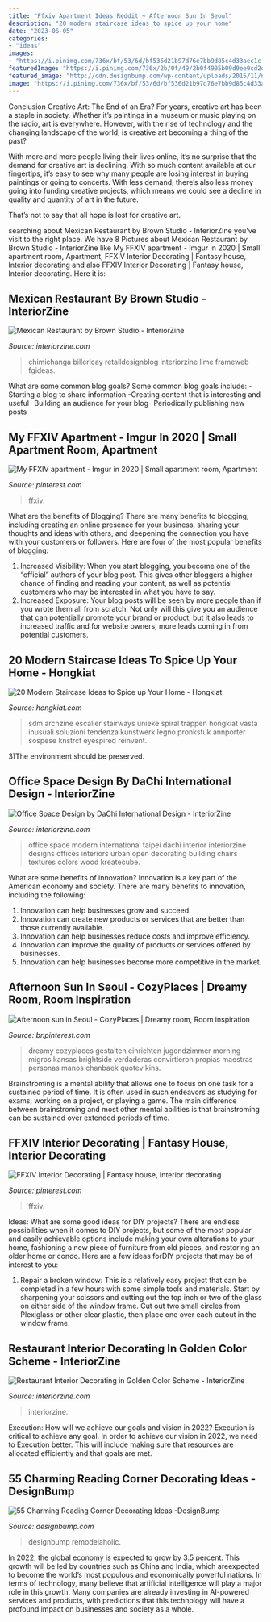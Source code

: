 ```yaml
---
title: "Ffxiv Apartment Ideas Reddit ~ Afternoon Sun In Seoul"
description: "20 modern staircase ideas to spice up your home"
date: "2023-06-05"
categories:
- "ideas"
images:
- "https://i.pinimg.com/736x/bf/53/6d/bf536d21b97d76e7bb9d85c4d33aec1c.jpg"
featuredImage: "https://i.pinimg.com/736x/2b/0f/49/2b0f4905b09d9ee9cd2da77f3664b300.jpg"
featured_image: "http://cdn.designbump.com/wp-content/uploads/2015/11/nook.jpg"
image: "https://i.pinimg.com/736x/bf/53/6d/bf536d21b97d76e7bb9d85c4d33aec1c.jpg"
---
```



Conclusion
Creative Art: The End of an Era?
For years, creative art has been a staple in society. Whether it’s paintings in a museum or music playing on the radio, art is everywhere. However, with the rise of technology and the changing landscape of the world, is creative art becoming a thing of the past?

With more and more people living their lives online, it’s no surprise that the demand for creative art is declining. With so much content available at our fingertips, it’s easy to see why many people are losing interest in buying paintings or going to concerts. With less demand, there’s also less money going into funding creative projects, which means we could see a decline in quality and quantity of art in the future.

That’s not to say that all hope is lost for creative art.

	

		
searching about Mexican Restaurant by Brown Studio - InteriorZine you've visit to the right place. We have 8 Pictures about Mexican Restaurant by Brown Studio - InteriorZine like My FFXIV apartment - Imgur in 2020 | Small apartment room, Apartment, FFXIV Interior Decorating | Fantasy house, Interior decorating and also FFXIV Interior Decorating | Fantasy house, Interior decorating. Here it is:
		
    
## Mexican Restaurant By Brown Studio - InteriorZine

<img loading=lazy src="https://www.interiorzine.com/wp-content/uploads/2012/12/mexican-restaurant-interior.jpg" onerror="this.onerror=null;this.src='https://tse1.mm.bing.net/th?id=OIP.CQ3C8qFpZ-vpmHAh4tM4BgHaFt&amp;pid=15.1';" alt="Mexican Restaurant by Brown Studio - InteriorZine">

_Source: interiorzine.com_

>chimichanga billericay retaildesignblog interiorzine lime frameweb fgideas. 

	

What are some common blog goals?
Some common blog goals include: 
-Starting a blog to share information 
-Creating content that is interesting and useful 
-Building an audience for your blog 
-Periodically publishing new posts

    
## My FFXIV Apartment - Imgur In 2020 | Small Apartment Room, Apartment

<img loading=lazy src="https://i.pinimg.com/736x/2b/0f/49/2b0f4905b09d9ee9cd2da77f3664b300.jpg" onerror="this.onerror=null;this.src='https://tse3.mm.bing.net/th?id=OIP.lTfktEBmML8j03ZKTJyPBwHaEK&amp;pid=15.1';" alt="My FFXIV apartment - Imgur in 2020 | Small apartment room, Apartment">

_Source: pinterest.com_

>ffxiv. 

	

What are the benefits of Blogging?
There are many benefits to blogging, including creating an online presence for your business, sharing your thoughts and ideas with others, and deepening the connection you have with your customers or followers. Here are four of the most popular benefits of blogging: 
1. Increased Visibility: When you start blogging, you become one of the “official” authors of your blog post. This gives other bloggers a higher chance of finding and reading your content, as well as potential customers who may be interested in what you have to say. 
2. Increased Exposure: Your blog posts will be seen by more people than if you wrote them all from scratch. Not only will this give you an audience that can potentially promote your brand or product, but it also leads to increased traffic and for website owners, more leads coming in from potential customers. 

    
## 20 Modern Staircase Ideas To Spice Up Your Home - Hongkiat

<img loading=lazy src="https://assets.hongkiat.com/uploads/modern-staircase-designs/apartment-in-mumbai-1.jpg" onerror="this.onerror=null;this.src='https://tse1.mm.bing.net/th?id=OIP.i47eWKqRpoiT9cML_53ahgHaKq&amp;pid=15.1';" alt="20 Modern Staircase Ideas to Spice up Your Home - Hongkiat">

_Source: hongkiat.com_

>sdm archzine escalier stairways unieke spiral trappen hongkiat vasta inusuali soluzioni tendenza kunstwerk legno pronkstuk annporter sospese knstrct eyespired reinvent. 

	

3)The environment should be preserved. 

    
## Office Space Design By DaChi International Design - InteriorZine

<img loading=lazy src="https://www.interiorzine.com/wp-content/uploads/2015/06/modern-office-space-taipei-8.jpg" onerror="this.onerror=null;this.src='https://tse2.mm.bing.net/th?id=OIP.qmFodCutdhEDblYmQusYvQHaGE&amp;pid=15.1';" alt="Office Space Design by DaChi International Design - InteriorZine">

_Source: interiorzine.com_

>office space modern international taipei dachi interior interiorzine designs offices interiors urban open decorating building chairs textures colors wood kreatecube. 

	

What are some benefits of innovation?
Innovation is a key part of the American economy and society. There are many benefits to innovation, including the following: 
1. Innovation can help businesses grow and succeed. 
2. Innovation can create new products or services that are better than those currently available. 
3. Innovation can help businesses reduce costs and improve efficiency. 
4. Innovation can improve the quality of products or services offered by businesses. 
5. Innovation can help businesses become more competitive in the market.

    
## Afternoon Sun In Seoul - CozyPlaces | Dreamy Room, Room Inspiration

<img loading=lazy src="https://i.pinimg.com/736x/bf/53/6d/bf536d21b97d76e7bb9d85c4d33aec1c.jpg" onerror="this.onerror=null;this.src='https://tse4.mm.bing.net/th?id=OIP.L7Hp2oJbf9as5Mc69AEl1gHaJO&amp;pid=15.1';" alt="Afternoon sun in Seoul - CozyPlaces | Dreamy room, Room inspiration">

_Source: br.pinterest.com_

>dreamy cozyplaces gestalten einrichten jugendzimmer morning migros kansas brightside verdaderas convirtieron propias maestras personas manos chanbaek quotev kins. 

	

Brainstroming is a mental ability that allows one to focus on one task for a sustained period of time. It is often used in such endeavors as studying for exams, working on a project, or playing a game. The main difference between brainstroming and most other mental abilities is that brainstroming can be sustained over extended periods of time.

    
## FFXIV Interior Decorating | Fantasy House, Interior Decorating

<img loading=lazy src="https://i.pinimg.com/736x/a7/59/58/a75958b9c8e5256e3f7c7f34ba930d29.jpg" onerror="this.onerror=null;this.src='https://tse1.mm.bing.net/th?id=OIP.CUVILmKIsa9mt6yiMhBezAHaEK&amp;pid=15.1';" alt="FFXIV Interior Decorating | Fantasy house, Interior decorating">

_Source: pinterest.com_

>ffxiv. 

	

Ideas: What are some good ideas for DIY projects?
There are endless possibilities when it comes to DIY projects, but some of the most popular and easily achievable options include making your own alterations to your home, fashioning a new piece of furniture from old pieces, and restoring an older home or condo. Here are a few ideas forDIY projects that may be of interest to you: 
1. Repair a broken window: This is a relatively easy project that can be completed in a few hours with some simple tools and materials. Start by sharpening your scissors and cutting out the top inch or two of the glass on either side of the window frame. Cut out two small circles from Plexiglass or other clear plastic, then place one over each cutout in the window frame.

    
## Restaurant Interior Decorating In Golden Color Scheme - InteriorZine

<img loading=lazy src="https://www.interiorzine.com/wp-content/uploads/2014/02/golden-colour-restaurant-decor-1.jpg" onerror="this.onerror=null;this.src='https://tse3.mm.bing.net/th?id=OIP.NZAM2BZNtzrl2qjgYCWMhwHaJE&amp;pid=15.1';" alt="Restaurant Interior Decorating in Golden Color Scheme - InteriorZine">

_Source: interiorzine.com_

>interiorzine. 

	

Execution: How will we achieve our goals and vision in 2022?
Execution is critical to achieve any goal. In order to achieve our vision in 2022, we need to Execution better. This will include making sure that resources are allocated efficiently and that goals are met.

    
## 55 Charming Reading Corner Decorating Ideas -DesignBump

<img loading=lazy src="http://cdn.designbump.com/wp-content/uploads/2015/11/nook.jpg" onerror="this.onerror=null;this.src='https://tse4.mm.bing.net/th?id=OIP._wpp7ETf3qQe6zLaXBImCAHaKA&amp;pid=15.1';" alt="55 Charming Reading Corner Decorating Ideas -DesignBump">

_Source: designbump.com_

>designbump remodelaholic. 

	

In 2022, the global economy is expected to grow by 3.5 percent. This growth will be led by countries such as China and India, which areexpected to become the world’s most populous and economically powerful nations. In terms of technology, many believe that artificial intelligence will play a major role in this growth. Many companies are already investing in AI-powered services and products, with predictions that this technology will have a profound impact on businesses and society as a whole.

